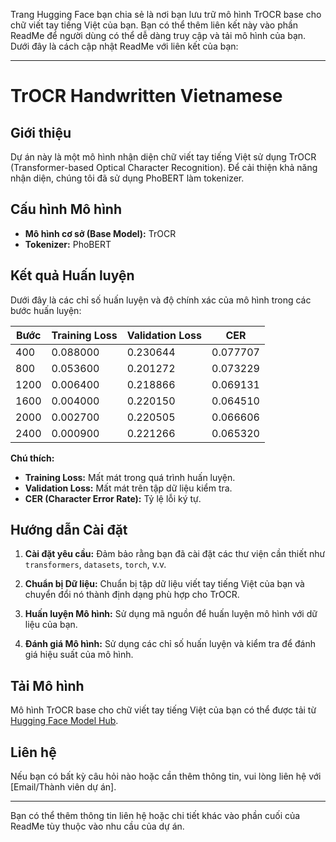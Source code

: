 Trang Hugging Face bạn chia sẻ là nơi bạn lưu trữ mô hình TrOCR base cho chữ viết tay tiếng Việt của bạn. Bạn có thể thêm liên kết này vào phần ReadMe để người dùng có thể dễ dàng truy cập và tải mô hình của bạn. Dưới đây là cách cập nhật ReadMe với liên kết của bạn:

---

# TrOCR Handwritten Vietnamese

## Giới thiệu

Dự án này là một mô hình nhận diện chữ viết tay tiếng Việt sử dụng TrOCR (Transformer-based Optical Character Recognition). Để cải thiện khả năng nhận diện, chúng tôi đã sử dụng PhoBERT làm tokenizer.

## Cấu hình Mô hình

- **Mô hình cơ sở (Base Model):** TrOCR
- **Tokenizer:** PhoBERT

## Kết quả Huấn luyện

Dưới đây là các chỉ số huấn luyện và độ chính xác của mô hình trong các bước huấn luyện:

| Bước | Training Loss | Validation Loss | CER    |
|------|---------------|-----------------|--------|
| 400  | 0.088000      | 0.230644        | 0.077707 |
| 800  | 0.053600      | 0.201272        | 0.073229 |
| 1200 | 0.006400      | 0.218866        | 0.069131 |
| 1600 | 0.004000      | 0.220150        | 0.064510 |
| 2000 | 0.002700      | 0.220505        | 0.066606 |
| 2400 | 0.000900      | 0.221266        | 0.065320 |

**Chú thích:**
- **Training Loss:** Mất mát trong quá trình huấn luyện.
- **Validation Loss:** Mất mát trên tập dữ liệu kiểm tra.
- **CER (Character Error Rate):** Tỷ lệ lỗi ký tự.

## Hướng dẫn Cài đặt

1. **Cài đặt yêu cầu:** Đảm bảo rằng bạn đã cài đặt các thư viện cần thiết như `transformers`, `datasets`, `torch`, v.v.

2. **Chuẩn bị Dữ liệu:** Chuẩn bị tập dữ liệu viết tay tiếng Việt của bạn và chuyển đổi nó thành định dạng phù hợp cho TrOCR.

3. **Huấn luyện Mô hình:** Sử dụng mã nguồn để huấn luyện mô hình với dữ liệu của bạn.

4. **Đánh giá Mô hình:** Sử dụng các chỉ số huấn luyện và kiểm tra để đánh giá hiệu suất của mô hình.

## Tải Mô hình

Mô hình TrOCR base cho chữ viết tay tiếng Việt của bạn có thể được tải từ [Hugging Face Model Hub](https://huggingface.co/Daominhwysi/trocr-base-vietnamese-handwritten/tree/main).

## Liên hệ

Nếu bạn có bất kỳ câu hỏi nào hoặc cần thêm thông tin, vui lòng liên hệ với [Email/Thành viên dự án].

---

Bạn có thể thêm thông tin liên hệ hoặc chi tiết khác vào phần cuối của ReadMe tùy thuộc vào nhu cầu của dự án.
